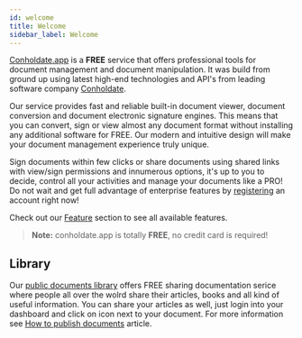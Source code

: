 ```yaml
---
id: welcome
title: Welcome
sidebar_label: Welcome
---
```


[Conholdate.app](https://conholdate.app) is a **FREE** service that offers professional tools for document management and document manipulation.
It was build from ground up using latest high-end technologies and API's from leading software company [Conholdate](https://www.conholdate.com).

Our service provides fast and reliable built-in document viewer, document conversion and document electronic signature engines. This means that you can convert, sign or view almost any document format without installing any additional software for FREE.
Our modern and intuitive design will make your document management experience truly unique.

Sign documents within few clicks or share documents using shared links with view/sign permissions and innumerous options, it's up to you to decide, control all your activities and manage your documents like a PRO!
Do not wait and get full advantage of enterprise features by [registering](https://www.conholdate.app/signin) an account right now!

Check out our [Feature](https://conholdate.app/products) section to see all available features.

> **Note:** conholdate.app is totally **FREE**, no credit card is required!

## Library
Our [public documents library](https://conholdate.app/library/files) offers FREE sharing documentation serice where people all over the wolrd share their articles, books and all kind of useful information.
You can share your articles as well, just login into your dashboard and click on <i class="fas fa-book"></i> icon next to your document.
For more information see [How to publish documents](how-to/Publish.md) article.
